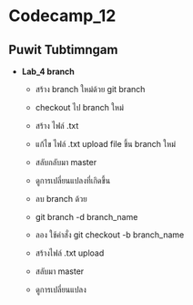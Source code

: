 # Codecamp_12

 ## Puwit Tubtimngam
* **Lab_4 branch**
  - สร้าง branch  ใหม่ด้วย
git branch

  - checkout ไป branch ใหม่
  - สร้าง ไฟล์ .txt
  - แก้ไข ไฟล์ .txt
upload file ขึ้น branch ใหม่
  - สลับกลับมา master
  - ดูการเปลี่ยนแปลงที่เกิดขึ้น
  - ลบ branch ด้วย
  - git branch -d branch_name
  - ลอง ใช้คำสั่ง git checkout -b branch_name
  - สร้างไฟล์ .txt upload
  - สลับมา master
  - ดูการเปลี่ยนแปลง


